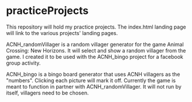 # practiceProjects
This repository will hold my practice projects. The index.html landing page will link to the various projects' landing pages.

ACNH_randomVillager is a random villager generator for the game Animal Crossing: New Horizons. It will select and show a random villager from the game. I created it to be used with the ACNH_bingo project for a facebook group activity.

ACNH_bingo is a bingo board generator that uses ACNH villagers as the "numbers". Clicking each picture will mark it off. Currently the game is meant to function in partner with ACNH_randomVillager. It will not run by itself, villagers need to be chosen. 
